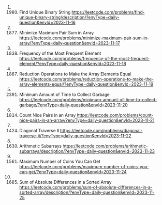 1. 1980. Find Unique Binary String
https://leetcode.com/problems/find-unique-binary-string/description/?envType=daily-question&envId=2023-11-16
2. 1877. Minimize Maximum Pair Sum in Array
https://leetcode.com/problems/minimize-maximum-pair-sum-in-array/?envType=daily-question&envId=2023-11-17
3. 1838. Frequency of the Most Frequent Element
https://leetcode.com/problems/frequency-of-the-most-frequent-element/?envType=daily-question&envId=2023-11-18
4. 1887. Reduction Operations to Make the Array Elements Equal
https://leetcode.com/problems/reduction-operations-to-make-the-array-elements-equal/?envType=daily-question&envId=2023-11-19
5. 2391. Minimum Amount of Time to Collect Garbage
https://leetcode.com/problems/minimum-amount-of-time-to-collect-garbage/?envType=daily-question&envId=2023-11-20
6. 1814. Count Nice Pairs in an Array
https://leetcode.com/problems/count-nice-pairs-in-an-array/?envType=daily-question&envId=2023-11-21
7. 1424. Diagonal Traverse II
https://leetcode.com/problems/diagonal-traverse-ii/?envType=daily-question&envId=2023-11-22
8. 1630. Arithmetic Subarrays
https://leetcode.com/problems/arithmetic-subarrays/description/?envType=daily-question&envId=2023-11-23
9. 1561. Maximum Number of Coins You Can Get
https://leetcode.com/problems/maximum-number-of-coins-you-can-get/?envType=daily-question&envId=2023-11-24
10. 1685. Sum of Absolute Differences in a Sorted Array
https://leetcode.com/problems/sum-of-absolute-differences-in-a-sorted-array/description/?envType=daily-question&envId=2023-11-25



